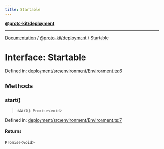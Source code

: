 ```yaml
---
title: Startable
---
```


[**@proto-kit/deployment**](../README.md)

***

[Documentation](../../../README.md) / [@proto-kit/deployment](../README.md) / Startable

# Interface: Startable

Defined in: [deployment/src/environment/Environment.ts:6](https://github.com/proto-kit/framework/blob/28efa802e3737fc3b77339148b307ef7246f3ef1/packages/deployment/src/environment/Environment.ts#L6)

## Methods

### start()

> **start**(): `Promise`\<`void`\>

Defined in: [deployment/src/environment/Environment.ts:7](https://github.com/proto-kit/framework/blob/28efa802e3737fc3b77339148b307ef7246f3ef1/packages/deployment/src/environment/Environment.ts#L7)

#### Returns

`Promise`\<`void`\>
